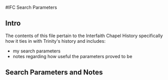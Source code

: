 #IFC Search Parameters

## Intro
The contents of this file pertain to the Interfaith Chapel History specifically how it ties in with Trinity's history and includes:
- my search parameters
- notes regarding how useful the parameters proved to be

## Search Parameters and Notes
